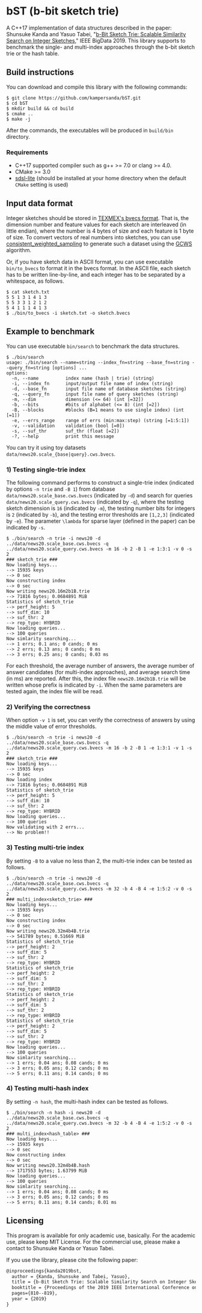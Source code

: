 # bST (b-bit sketch trie)

A C++17 implementation of data structures described in the paper: Shunsuke Kanda and Yasuo Tabei, "[b-Bit Sketch Trie: Scalable Similarity Search on Integer Sketches](https://arxiv.org/abs/1910.08278)," IEEE BigData 2019. This library supports to benchmark the single- and multi-index approaches through the b-bit sketch trie or the hash table.

## Build instructions

You can download and compile this library with the following commands:

```
$ git clone https://github.com/kampersanda/bST.git
$ cd bST
$ mkdir build && cd build
$ cmake ..
$ make -j
```

After the commands, the executables will be produced in `build/bin` directory.

### Requirements

- C++17 supported compiler such as g++ >= 7.0 or clang >= 4.0.
- CMake >= 3.0
- [sdsl-lite](https://github.com/simongog/sdsl-lite) (should be installed at your home directory when the default `CMake` setting is used)

## Input data format

Integer sketches should be stored in [TEXMEX's bvecs format](http://corpus-texmex.irisa.fr/). That is, the dimension number and feature values for each sketch are interleaved (in little endian), where the number is 4 bytes of size and each feature is 1 byte of size. To convert vectors of real numbers into sketches, you can use [consistent\_weighted\_sampling](https://github.com/kampersanda/consistent_weighted_sampling) to generate such a dataset using the [GCWS](https://doi.org/10.1145/3097983.3098081) algorithm.

Or, if you have sketch data in ASCII format, you can use executable `bin/to_bvecs` to format it in the bvecs format.
In the ASCII file, each sketch has to be written line-by-line, and each integer has to be separated by a whitespace, as follows.

```
$ cat sketch.txt 
5 5 1 3 1 4 1 3
5 5 3 3 1 2 1 2
5 4 1 1 1 4 1 3
$ ./bin/to_bvecs -i sketch.txt -o sketch.bvecs
```


## Example to benchmark

You can use executable `bin/search` to benchmark the data structures.

```
$ ./bin/search 
usage: ./bin/search --name=string --index_fn=string --base_fn=string --query_fn=string [options] ... 
options:
  -n, --name          index name (hash | trie) (string)
  -i, --index_fn      input/output file name of index (string)
  -d, --base_fn       input file name of database sketches (string)
  -q, --query_fn      input file name of query sketches (string)
  -m, --dim           dimension (<= 64) (int [=32])
  -b, --bits          #bits of alphabet (<= 8) (int [=2])
  -B, --blocks        #blocks (B=1 means to use single index) (int [=1])
  -e, --errs_range    range of errs (min:max:step) (string [=1:5:1])
  -v, --validation    validation (bool [=0])
  -s, --suf_thr       suf_thr (float [=2])
  -?, --help          print this message
```

You can try it using toy datasets `data/news20.scale_{base|query}.cws.bvecs`.

### 1) Testing single-trie index

The following command performs to construct a single-trie index (indicated by options `-n trie` and `-B 1`) from database `data/news20.scale_base.cws.bvecs` (indicated by `-d`) and search for queries `data/news20.scale_query.cws.bvecs` (indicated by `-q`), where the testing sketch dimension is `16` (indicated by `-m`), the testing number bits for integers is `2` (indicated by `-b`), and the testing error thresholds are `[1,2,3]` (indicated by `-e`). The parameter `\lambda` for sparse layer (defined in the paper) can be indicated by `-s`.

```
$ ./bin/search -n trie -i news20 -d ../data/news20.scale_base.cws.bvecs -q ../data/news20.scale_query.cws.bvecs -m 16 -b 2 -B 1 -e 1:3:1 -v 0 -s 2
### sketch_trie ###
Now loading keys...
--> 15935 keys
--> 0 sec
Now constructing index
--> 0 sec
Now writing news20.16m2b1B.trie
--> 71816 bytes; 0.0684891 MiB
Statistics of sketch_trie
--> perf_height: 5
--> suff_dim: 10
--> suf_thr: 2
--> rep_type: HYBRID
Now loading queries...
--> 100 queries
Now simlarity searching...
--> 1 errs; 0.1 ans; 0 cands; 0 ms
--> 2 errs; 0.13 ans; 0 cands; 0 ms
--> 3 errs; 0.25 ans; 0 cands; 0.03 ms
```

For each threshold, the average number of answers, the average number of answer candidates (for multi-index approaches), and average search time (in ms) are reported. After this, the index file `news20.16m2b1B.trie` will be written whose prefix is indicated by `-i`. When the same parameters are tested again, the index file will be read.

### 2) Verifying the correctness

When option `-v 1` is set, you can verify the correctness of answers by using the middle value of error thresholds.

```
$ ./bin/search -n trie -i news20 -d ../data/news20.scale_base.cws.bvecs -q ../data/news20.scale_query.cws.bvecs -m 16 -b 2 -B 1 -e 1:3:1 -v 1 -s 2
### sketch_trie ###
Now loading keys...
--> 15935 keys
--> 0 sec
Now loading index
--> 71816 bytes; 0.0684891 MiB
Statistics of sketch_trie
--> perf_height: 5
--> suff_dim: 10
--> suf_thr: 2
--> rep_type: HYBRID
Now loading queries...
--> 100 queries
Now validating with 2 errs...
--> No problem!!
```

### 3) Testing multi-trie index

By setting `-B` to a value no less than 2, the multi-trie index can be tested as follows.

```
$ ./bin/search -n trie -i news20 -d ../data/news20.scale_base.cws.bvecs -q ../data/news20.scale_query.cws.bvecs -m 32 -b 4 -B 4 -e 1:5:2 -v 0 -s 2
### multi_index<sketch_trie> ###
Now loading keys...
--> 15935 keys
--> 0 sec
Now constructing index
--> 0 sec
Now writing news20.32m4b4B.trie
--> 541789 bytes; 0.51669 MiB
Statistics of sketch_trie
--> perf_height: 2
--> suff_dim: 5
--> suf_thr: 2
--> rep_type: HYBRID
Statistics of sketch_trie
--> perf_height: 2
--> suff_dim: 5
--> suf_thr: 2
--> rep_type: HYBRID
Statistics of sketch_trie
--> perf_height: 2
--> suff_dim: 5
--> suf_thr: 2
--> rep_type: HYBRID
Statistics of sketch_trie
--> perf_height: 2
--> suff_dim: 5
--> suf_thr: 2
--> rep_type: HYBRID
Now loading queries...
--> 100 queries
Now simlarity searching...
--> 1 errs; 0.04 ans; 0.08 cands; 0 ms
--> 3 errs; 0.05 ans; 0.12 cands; 0 ms
--> 5 errs; 0.11 ans; 0.14 cands; 0 ms
```

### 4) Testing multi-hash index

By setting `-n hash`, the multi-hash index can be tested as follows.

```
$ ./bin/search -n hash -i news20 -d ../data/news20.scale_base.cws.bvecs -q ../data/news20.scale_query.cws.bvecs -m 32 -b 4 -B 4 -e 1:5:2 -v 0 -s 2
### multi_index<hash_table> ###
Now loading keys...
--> 15935 keys
--> 0 sec
Now constructing index
--> 0 sec
Now writing news20.32m4b4B.hash
--> 1717553 bytes; 1.63799 MiB
Now loading queries...
--> 100 queries
Now simlarity searching...
--> 1 errs; 0.04 ans; 0.08 cands; 0 ms
--> 3 errs; 0.05 ans; 0.12 cands; 0 ms
--> 5 errs; 0.11 ans; 0.14 cands; 0.01 ms
```

## Licensing

This program is available for only academic use, basically. For the academic use, please keep MIT License. For the commercial use, please make a contact to Shunsuke Kanda or Yasuo Tabei.

If you use the library, please cite the following paper:

```latex
@inproceedings{kanda2019bst,
  author = {Kanda, Shunsuke and Tabei, Yasuo},
  title = {b-Bit Sketch Trie: Scalable Similarity Search on Integer Sketches},
  booktitle = {Proceedings of the 2019 IEEE International Conference on Big Data},
  pages={810--819},
  year = {2019}
}
```
